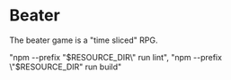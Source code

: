 # Beater

The beater game is a "time sliced" RPG.

"npm --prefix \"$RESOURCE_DIR\" run lint",
            "npm --prefix \"$RESOURCE_DIR\" run build"
